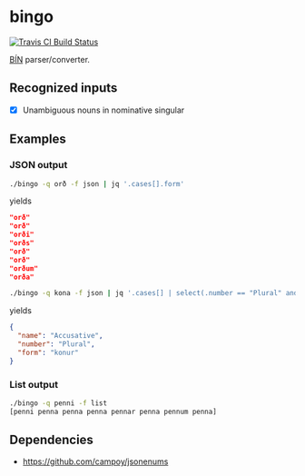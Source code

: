 # bingo


[![Travis CI Build Status](https://travis-ci.org/marthjod/bingo.svg?branch=master)](https://travis-ci.org/marthjod/bingo)

[BÍN](http://bin.arnastofnun.is) parser/converter.

## Recognized inputs

- [x] Unambiguous nouns in nominative singular

## Examples

### JSON output

```bash
./bingo -q orð -f json | jq '.cases[].form'
```

yields

```json
"orð"
"orð"
"orði"
"orðs"
"orð"
"orð"
"orðum"
"orða"
```

```bash
./bingo -q kona -f json | jq '.cases[] | select(.number == "Plural" and .name == "Accusative")'
```

yields

```json
{
  "name": "Accusative",
  "number": "Plural",
  "form": "konur"
}
```

### List output


```bash
./bingo -q penni -f list
[penni penna penna penna pennar penna pennum penna]
```

## Dependencies

- https://github.com/campoy/jsonenums

